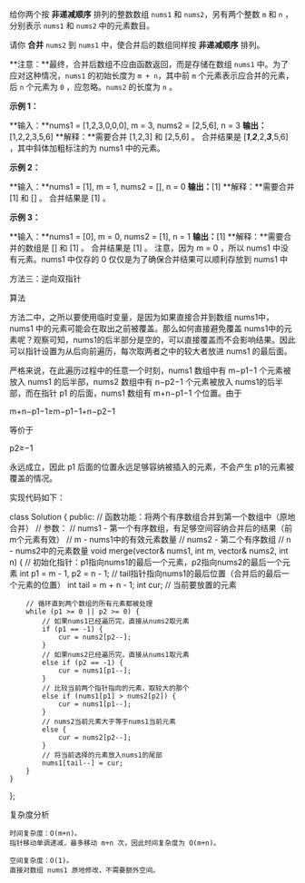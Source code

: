 给你两个按 **非递减顺序** 排列的整数数组 `nums1` 和 `nums2`，另有两个整数 `m` 和 `n` ，分别表示 `nums1` 和 `nums2` 中的元素数目。

请你 **合并** `nums2` 到 `nums1` 中，使合并后的数组同样按 **非递减顺序** 排列。

**注意：**最终，合并后数组不应由函数返回，而是存储在数组 `nums1` 中。为了应对这种情况，`nums1` 的初始长度为 `m + n`，其中前 `m` 个元素表示应合并的元素，后 `n` 个元素为 `0` ，应忽略。`nums2` 的长度为 `n` 。

**示例 1：**

**输入：**nums1 = [1,2,3,0,0,0], m = 3, nums2 = [2,5,6], n = 3
**输出：**[1,2,2,3,5,6]
**解释：**需要合并 [1,2,3] 和 [2,5,6] 。
合并结果是 [_**1**_,_**2**_,2,_**3**_,5,6] ，其中斜体加粗标注的为 nums1 中的元素。

**示例 2：**

**输入：**nums1 = [1], m = 1, nums2 = [], n = 0
**输出：**[1]
**解释：**需要合并 [1] 和 [] 。
合并结果是 [1] 。

**示例 3：**

**输入：**nums1 = [0], m = 0, nums2 = [1], n = 1
**输出：**[1]
**解释：**需要合并的数组是 [] 和 [1] 。
合并结果是 [1] 。
注意，因为 m = 0 ，所以 nums1 中没有元素。nums1 中仅存的 0 仅仅是为了确保合并结果可以顺利存放到 nums1 中


方法三：逆向双指针

算法

方法二中，之所以要使用临时变量，是因为如果直接合并到数组 nums1​ 中，nums1​ 中的元素可能会在取出之前被覆盖。那么如何直接避免覆盖 nums1​ 中的元素呢？观察可知，nums1​ 的后半部分是空的，可以直接覆盖而不会影响结果。因此可以指针设置为从后向前遍历，每次取两者之中的较大者放进 nums1​ 的最后面。

严格来说，在此遍历过程中的任意一个时刻，nums1​ 数组中有 m−p1​−1 个元素被放入 nums1​ 的后半部，nums2​ 数组中有 n−p2​−1 个元素被放入 nums1​ 的后半部，而在指针 p1​ 的后面，nums1​ 数组有 m+n−p1​−1 个位置。由于

m+n−p1​−1≥m−p1​−1+n−p2​−1

等价于

p2​≥−1

永远成立，因此 p1​ 后面的位置永远足够容纳被插入的元素，不会产生 p1​ 的元素被覆盖的情况。

实现代码如下：

class Solution {
public:
    // 函数功能：将两个有序数组合并到第一个数组中（原地合并）
    // 参数：
    //   nums1 - 第一个有序数组，有足够空间容纳合并后的结果（前m个元素有效）
    //   m - nums1中的有效元素数量
    //   nums2 - 第二个有序数组
    //   n - nums2中的元素数量
    void merge(vector<int>& nums1, int m, vector<int>& nums2, int n) {
        // 初始化指针：p1指向nums1的最后一个元素，p2指向nums2的最后一个元素
        int p1 = m - 1, p2 = n - 1;
        // tail指针指向nums1的最后位置（合并后的最后一个元素的位置）
        int tail = m + n - 1;
        int cur; // 当前要放置的元素
        
        // 循环直到两个数组的所有元素都被处理
        while (p1 >= 0 || p2 >= 0) {
            // 如果nums1已经遍历完，直接从nums2取元素
            if (p1 == -1) {
                cur = nums2[p2--];
            } 
            // 如果nums2已经遍历完，直接从nums1取元素
            else if (p2 == -1) {
                cur = nums1[p1--];
            } 
            // 比较当前两个指针指向的元素，取较大的那个
            else if (nums1[p1] > nums2[p2]) {
                cur = nums1[p1--];
            } 
            // nums2当前元素大于等于nums1当前元素
            else {
                cur = nums2[p2--];
            }
            // 将当前选择的元素放入nums1的尾部
            nums1[tail--] = cur;
        }
    }
};

复杂度分析

    时间复杂度：O(m+n)。
    指针移动单调递减，最多移动 m+n 次，因此时间复杂度为 O(m+n)。

    空间复杂度：O(1)。
    直接对数组 nums1​ 原地修改，不需要额外空间。
